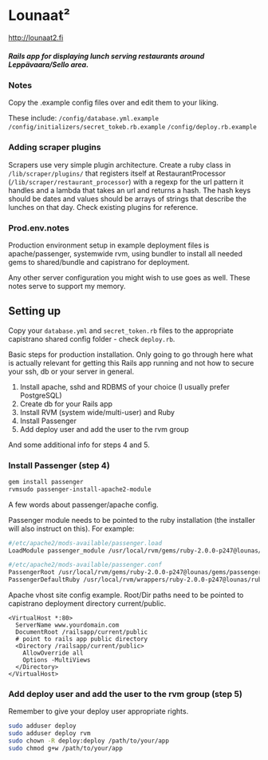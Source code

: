Lounaat²
========
http://lounaat2.fi

##### Rails app for displaying lunch serving restaurants around Leppävaara/Sello area.

### Notes

Copy the .example config files over and edit them to your liking.

These include:
`/config/database.yml.example`
`/config/initializers/secret_tokeb.rb.example`
`/config/deploy.rb.example`

### Adding scraper plugins

Scrapers use very simple plugin architecture. Create a ruby class in `/lib/scraper/plugins/` that registers itself at RestaurantProcessor (`/lib/scraper/restaurant_processor`) with a regexp for the url pattern it handles and a lambda that takes an url and returns a hash. The hash keys should be dates and values should be arrays of strings that describe the lunches on that day. Check existing plugins for reference.

### Prod.env.notes

Production environment setup in example deployment files is apache/passenger, systemwide rvm, using bundler to install all needed gems to shared/bundle and capistrano for deployment.

Any other server configuration you might wish to use goes as well. These notes serve to support my memory.

## Setting up

Copy your `database.yml` and `secret_token.rb` files to the appropriate capistrano shared config folder - check `deploy.rb`.

Basic steps for production installation. Only going to go through here what is actually relevant for getting this Rails app running and not how to secure your ssh, db or your server in general.

1. Install apache, sshd and RDBMS of your choice (I usually prefer PostgreSQL)
2. Create db for your Rails app
3. Install RVM (system wide/multi-user) and Ruby
4. Install Passenger
5. Add deploy user and add the user to the rvm group

And some additional info for steps 4 and 5.

### Install Passenger (step 4)

```sh
gem install passenger
rvmsudo passenger-install-apache2-module
```
A few words about passenger/apache config.

Passenger module needs to be pointed to the ruby installation (the installer will also instruct on this). For example:
```sh
#/etc/apache2/mods-available/passenger.load
LoadModule passenger_module /usr/local/rvm/gems/ruby-2.0.0-p247@lounas/gems/passenger-4.0.16/buildout/apache2/mod_passenger.so

#/etc/apache2/mods-available/passenger.conf
PassengerRoot /usr/local/rvm/gems/ruby-2.0.0-p247@lounas/gems/passenger-4.0.16
PassengerDefaultRuby /usr/local/rvm/wrappers/ruby-2.0.0-p247@lounas/ruby
```

Apache vhost site config example.
Root/Dir paths need to be pointed to capistrano deployment directory current/public.
```
<VirtualHost *:80>
  ServerName www.yourdomain.com
  DocumentRoot /railsapp/current/public
  # point to rails app public directory
  <Directory /railsapp/current/public>
    AllowOverride all
    Options -MultiViews
  </Directory>
</VirtualHost>
```

### Add deploy user and add the user to the rvm group (step 5)

Remember to give your deploy user appropriate rights.
```sh
sudo adduser deploy
sudo adduser deploy rvm
sudo chown -R deploy:deploy /path/to/your/app
sudo chmod g+w /path/to/your/app
```
